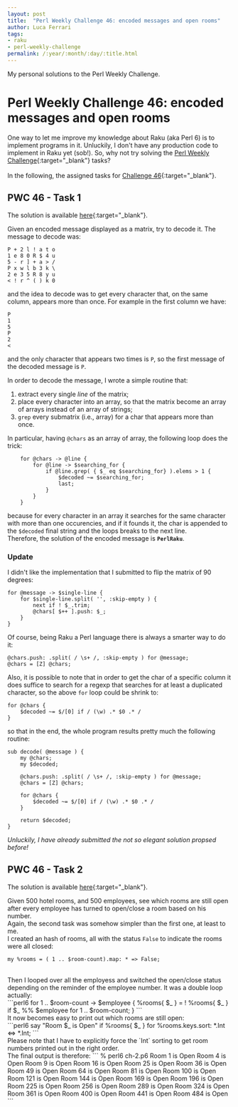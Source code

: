 ```yaml
---
layout: post
title:  "Perl Weekly Challenge 46: encoded messages and open rooms"
author: Luca Ferrari
tags:
- raku
- perl-weekly-challenge
permalink: /:year/:month/:day/:title.html
---
```

My personal solutions to the Perl Weekly Challenge.

# Perl Weekly Challenge 46: encoded messages and open rooms

One way to let me improve my knowledge about Raku (aka Perl 6) is to implement programs in it.
Unluckily, I don't have any production code to implement in Raku yet (sob!).
So, why not try solving the [Perl Weekly Challenge](https://perlweeklychallenge.org/){:target="_blank"} tasks?
<br/>
<br/>
In the following, the assigned tasks for [Challenge 46](https://perlweeklychallenge.org/blog/perl-weekly-challenge-046/){:target="_blank"}.


## PWC 46 - Task 1
The solution is available [here](https://github.com/fluca1978/fluca1978-coding-bits/perl6/weekly-challenge/pwc_46_1.p6){:target="_blank"}.


Given an encoded message displayed as a matrix, try to decode it.
The message to decode was:

```
P + 2 l ! a t o
1 e 8 0 R $ 4 u
5 - r ] + a > /
P x w l b 3 k \
2 e 3 5 R 8 y u
< ! r ^ ( ) k 0
```

and the idea to decode was to get every character that, on the same column, appears more than once.
For example in the first column we have:

```
P
1
5
P
2
<
```

and the only character that appears two times is `P`, so the first message of the decoded message is `P`.

In order to decode the message, I wrote a simple routine that:
1) extract every single *line* of the matrix;
2) place every character into an array, so that the matrix become an array of arrays instead of an array of strings;
3) `grep` every submatrix (i.e., array) for a char that appears more than once. 

In particular, having `@chars` as an array of array, the following loop does the trick:

```perl6
    for @chars -> @line {
        for @line -> $searching_for {
            if @line.grep( { $_ eq $searching_for} ).elems > 1 {
                $decoded ~= $searching_for;
                last;
            }
        }
    }
```

because for every character in an array it searches for the same character with more than one occurencies, and if it founds it, the char is appended to the `$decoded` final string and the loops breaks to the next line.
<br/>
Therefore, the solution of the encoded message is **`PerlRaku`**.
<br/>

### Update

I didn't like the implementation that I submitted to flip the matrix of 90 degrees:

```perl6
for @message -> $single-line {
    for $single-line.split( '', :skip-empty ) {
        next if ! $_.trim;
        @chars[ $++ ].push: $_;
    }
}
```

Of course, being Raku a Perl language there is always a smarter way to do it:

```perl6
@chars.push: .split( / \s+ /, :skip-empty ) for @message;
@chars = [Z] @chars;
```

Also, it is possible to note that in order to get the char of a specific column it does suffice to search for a regexp that searches for at least a duplicated character, so the above `for` loop could be shrink to:

```perl6
for @chars {
    $decoded ~= $/[0] if / (\w) .* $0 .* /
}
```

so that in the end, the whole program results pretty much the following routine:

```perl6
sub decode( @message ) {
    my @chars;
    my $decoded;

    @chars.push: .split( / \s+ /, :skip-empty ) for @message;
    @chars = [Z] @chars;

    for @chars {
        $decoded ~= $/[0] if / (\w) .* $0 .* /
    }

    return $decoded;
}
```

*Unluckily, I have already submitted the not so elegant solution propsed before!*



## PWC 46 - Task 2
The solution is available [here](https://github.com/fluca1978/fluca1978-coding-bits/perl6/weekly-challenge/pwc_46_2.p6){:target="_blank"}.

Given 500 hotel rooms, and 500 employees, see which rooms are still open after every employee has turned to open/close a room based on his number.
<br/>
Again, the second task was somehow simpler than the first one, at least to me.
<br/>
I created an hash of rooms, all with the status `False` to indicate the rooms were all closed:
<br/>
```perl6
my %rooms = ( 1 .. $room-count).map: * => False;
```
<br/>
Then I looped over all the employess and switched the open/close status depending on the reminder of the employee number. It was a double loop actually:
<br/>
```perl6
for 1 .. $room-count -> $employee {
    %rooms{ $_ } = ! %rooms{ $_ } if $_ %% $employee for 1 .. $room-count;
}
```
<br/>
It now becomes easy to print out which rooms are still open:
<br/>
```perl6
say "Room $_ is Open" if %rooms{ $_ } for %rooms.keys.sort: *.Int <=> *.Int;
```
<br/>
Please note that I have to explicitly force the `Int` sorting to get room numbers printed out in the right order.
<br/>
The final output is therefore:
```
% perl6 ch-2.p6
Room 1 is Open
Room 4 is Open
Room 9 is Open
Room 16 is Open
Room 25 is Open
Room 36 is Open
Room 49 is Open
Room 64 is Open
Room 81 is Open
Room 100 is Open
Room 121 is Open
Room 144 is Open
Room 169 is Open
Room 196 is Open
Room 225 is Open
Room 256 is Open
Room 289 is Open
Room 324 is Open
Room 361 is Open
Room 400 is Open
Room 441 is Open
Room 484 is Open
```
